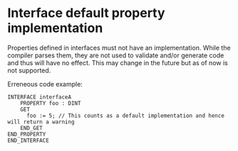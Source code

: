 # Interface default property implementation

Properties defined in interfaces must not have an implementation. While the compiler parses them, they are not
used to validate and/or generate code and thus will have no effect. This may change in the future but as of
now is not supported.

Erreneous code example:
```
INTERFACE interfaceA
    PROPERTY foo : DINT
    GET
      foo := 5; // This counts as a default implementation and hence will return a warning
    END_GET
END_PROPERTY
END_INTERFACE
```
